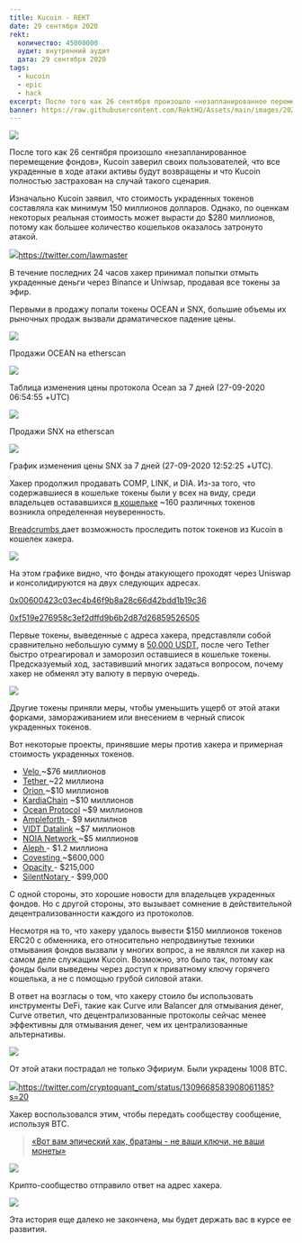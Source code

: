 ```yaml
---
title: Kucoin - REKT
date: 29 сентября 2020
rekt: 
  количество: 45000000
  аудит: внутренний аудит
  дата: 29 сентября 2020
tags:
  - kucoin
  - epic
  - hack
excerpt: После того как 26 сентября произошло «незапланированное перемещение фондов», Kucoin заверил своих пользователей, что все украденные в ходе атаки активы будут возвращены и что Kucoin полностью застрахован на случай такого сценария.
banner: https://raw.githubusercontent.com/RektHQ/Assets/main/images/2020/09/kucoinwojak-2.jpg
---
```


![](https://raw.githubusercontent.com/RektHQ/Assets/main/images/2020/09/kucoinwojak-2.jpg)

После того как 26 сентября произошло «незапланированное перемещение фондов», Kucoin заверил своих пользователей, что все украденные в ходе атаки активы будут возвращены и что Kucoin полностью застрахован на случай такого сценария.

Изначально Kucoin заявил, что стоимость украденных токенов составляла как минимум 150 миллионов долларов. Однако, по оценкам некоторых реальная стоимость может вырасти до $280 миллионов, потому как большее количество кошельков оказалось затронуто атакой. 

![](https://lh5.googleusercontent.com/jSvYaOxSiPSRRAs2MpTOVHgjB_tloUJBPJ3ogbbRRc2eRVfCEclg-L_u1MLEgTRuBbtyNWRb1FsGXB2sCZCf02jE2q-VRADXtu5TGwrdhw8QVzVJSOvuHALL83veNYqXgL9KfEXK)https://twitter.com/lawmaster

В течение последних 24 часов хакер принимал попытки отмыть украденные деньги через Binance и Uniwsap, продавая все токены за эфир.

Первыми в продажу попали токены OCEAN и SNX, большие объемы их рыночных продаж вызвали драматическое падение цены.

![](https://lh4.googleusercontent.com/bq0uBVE0LKcPXkhOiswITliRJB11zBqtRF_i2ci_pLZDF6UgIZcSQzinXD9fh-qRyRdrbBHoErrE8mQjD-tDPfptI-zPYEdNg8H_f0IJjnBxaQEi703txSSTM0zSDmI-4a9eQl_p)

Продажи OCEAN на etherscan 

![](https://raw.githubusercontent.com/RektHQ/Assets/main/images/2020/09/oceansales.JPG)

Таблица изменения цены протокола Ocean за 7 дней (27-09-2020 06:54:55 +UTC) 

![](https://lh3.googleusercontent.com/ai0TnzWCgqN1R1EcKufgjE-2RoJytN3YYgVlGT_CjRuKi6DUxURPDorDjdndtEEisYqqCmWcXkBc77_xZMMWEKdnsjUFevmMwLC9YH4aEAtd5NSU08QV1UOKbqY0tbSTQvuwLAFW)

Продажи SNX на etherscan 

![](https://lh4.googleusercontent.com/kHeUKoW7vmnDZBOIgenYYVswNMYSyKvG3kFvF_3yEMGNxiF5vjpIjidNn_5JWHMABPZVBAQ9KzVgHu_dg8JNQi0t4nl2z0zLAEdgMUXN6qYh5N4FyeodIR_uqSJj16h4Rfrvmqhp)

График изменения цены SNX за 7 дней (27-09-2020 12:52:25 +UTC). 

Хакер продолжил продавать COMP, LINK, и DIA. Из-за того, что содержавшиеся в кошельке токены были у всех на виду, среди владельцев  остававшихся  [в кошельке](https://etherscan.io/tokenholdings?a=0xeb31973e0febf3e3d7058234a5ebbae1ab4b8c23) ~160 различных токенов возникла определенная неуверенность.

[Breadcrumbs ](https://www.breadcrumbs.app/)дает возможность проследить поток токенов из Kucoin в кошелек хакера.

![](https://lh3.googleusercontent.com/1dmQCPHeMQgnLO88hqpAciHifQcwSLyl2fq-mAQ0-y3L9z1qUuWQbhiHZ_YFmOKa7O0l5_qlaOc-18KaG4vjcJ4UfthObxqGZU2HvV9Xi7Jjgld-o3zt1KiX07CmxIFzKMcNs8uB)

На этом графике видно, что фонды атакующего проходят через Uniswap и консолидируются на двух следующих адресах.

[0x00600423c03ec4b46f9b8a28c66d42bdd1b19c36 ](https://etherscan.io/address/0x00600423c03ec4b46f9b8a28c66d42bdd1b19c36)

[0xf519e276958c3ef2dffd9b6b2d87d26859526505](https://etherscan.io/address/0xf519e276958c3ef2dffd9b6b2d87d26859526505)

Первые токены, выведенные с адреса хакера, представляли собой сравнительно небольшую сумму в [50,000 USDT](https://etherscan.io/tx/0xc6eb6440d4f2c8b649ee7e647e90ea3a354e0bb300540c95d2464553f6b6cff8), после чего Tether быстро отреагировал и заморозил оставшиеся в кошельке токены. Предсказуемый ход, заставивший многих задаться вопросом, почему хакер не обменял эту валюту в первую очередь. 

![](https://lh6.googleusercontent.com/jlT9bg3gp6rcYpKnRCpy-B7_yTsKDne_XGgFHnFv02jfxnXK4ECflNFjrNGp4Wzbg3DVoeXh_r-HUEISks1ffkML6l5jMTXkQ0p2XBhqVSt8K2vjKOxkVKroI9bRowSk2Czsv3sM)

Другие токены приняли меры, чтобы уменьшить ущерб от этой атаки форками, замораживанием или внесением в черный список украденных токенов. 

Вот некоторые проекты, принявшие меры против хакера и примерная стоимость украденных токенов.

- [Velo ](https://twitter.com/veloprotocol/status/1309937702041608192?s=20)~$76 миллионов
- [Tether ](https://twitter.com/paoloardoino/status/1309771801581494272?s=20)~22 миллиона
- [Orion ](https://blog.orionprotocol.io/tokenswap)~$10 миллионов
- [KardiaChain](https://medium.com/kardiachain/kardiachain-issues-1-1-token-swap-in-response-to-kucoin-security-breach-ensuring-no-loss-to-kai-218b564b03d7) ~$10 миллионов
- [Ocean Protocol](https://twitter.com/oceanprotocol/status/1310154281505390592) ~$9 миллионов
- [Ampleforth ](https://twitter.com/AmpleforthOrg/status/1310355657632092160)- $9 миллилнов
- [VIDT Datalink](https://twitter.com/VIDT_Datalink/status/1309880082337615872?s=20) ~$7 миллионов
- [NOIA Network ](https://medium.com/noia/kucoin-exchange-hack-update-fe8f49ca6393)~$5 миллионов
- [Aleph ](https://medium.com/aleph-im/kucoin-exchange-hack-update-c1cd88a55301)- $1.2 миллиона
- [Covesting ](https://twitter.com/covesting/status/1310103008152350725?s=20)~$600,000
- [Opacity ](https://medium.com/opacity-storage/kucoin-security-incident-and-opq-token-swap-faa3fb45d44d)- $215,000
- [SilentNotary ](https://twitter.com/SilentNotary/status/1309876794372354050?s=20)- $99,000

С одной стороны, это хорошие новости для владельцев украденных фондов. Но с другой стороны, это вызывает сомнение в действительной децентрализованности каждого из протоколов. 

Несмотря на то, что хакеру удалось вывести $150 миллионов токенов ERC20 с обменника, его относительно непродвинутые техники отмывания фондов вызвали у многих вопрос, а не являлся ли хакер на самом деле служащим Kucoin. Возможно, это было так, потому как фонды были выведены через доступ к приватному ключу горячего кошелька, а не с помощью грубой силовой атаки.

В ответ на возгласы о том, что хакеру стоило бы использовать инструменты DeFi, такие как Curve или Balancer для отмывания денег, Curve ответил, что децентрализованные протоколы сейчас менее эффективны для отмывания денег, чем их централизованные альтернативы.

![](https://lh5.googleusercontent.com/3MYTGQ9VLY_N1aHUP22vwMNB2UhrBN85gTaiEjmfI5Y7QpQicRbKbO7cNeJgIW2Fj_wEd-Kd1pQscKMBgOK6BxuSpl2a4P4QLLYZKCHgv0UGKhSQUE0SJqk2H091lbV7tQR2decL)

От этой атаки пострадал не только Эфириум. Были украдены 1008 BTC.

![](https://lh6.googleusercontent.com/-jqWL3Elk3xHOe5qutdui5mPMzS6IrOOP5HUztVA4-0w3EQ_-VPrGM9Y58AK4JCmSOANBqnIm158aqvZy0Iipe5_ctq3nxYE0iOIzgU3FDC53a8uLsXS1ybCk0yrzxAuXCqF71Hu)https://twitter.com/cryptoquant_com/status/1309668583908061185?s=20

Хакер воспользовался этим, чтобы передать сообществу сообщение, используя BTC.

> [«Вот вам эпический хак, братаны - не ваши ключи, не ваши монеты»](https://blockchair.com/bitcoin/transaction/4e6f0e562e1309ff4fa17e0d87e9bdbadce924a16201e86807028cbed9dfb3b8)

![](https://lh3.googleusercontent.com/T1D2MBp9_4_vCpQCT3R-iM3Y7PBEylUJmZ8eP0sMh4Fe85tiWQxQP8M0Y2ZR9ELuXY-blAfwTmvy1jehVjF5zXMblrw1S_uytgoTDnQHwDFz7tzyORBLo8DRotsxIV-se_9zSiVH)

Крипто-сообщество отправило ответ на адрес хакера. 

![](https://lh3.googleusercontent.com/gecctBXdN_wEWsPiWGmPLpWnkByl9QzWr85Ck6mEg58-c6Pf5I_h6yp3loKcTral-SVjmHMLvmqUUGg4fN9QcAm6E-h2S8MbRLSu3rBnJlv1xmJKp1aA2uEp9uqcZQnEUFzG8mcC)

Эта история еще далеко не закончена, мы будет держать вас в курсе ее развития.
